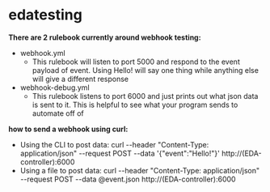 # edatesting

**There are 2 rulebook currently around webhook testing:**
- webhook.yml
    - This rulebook will listen to port 5000 and respond to the event payload of event. Using Hello! will say one thing while anything else will give a different response
- webhook-debug.yml
    - This rulebook listens to port 6000 and just prints out what json data is sent to it. This is helpful to see what your program sends to automate off of


**how to send a webhook using curl:**
- Using the CLI to post data:
curl --header "Content-Type: application/json" --request POST --data '{"event":"Hello!"}' http://(EDA-controller):6000
- Using a file to post data:
curl --header "Content-Type: application/json" --request POST --data @event.json http://(EDA-controller):6000